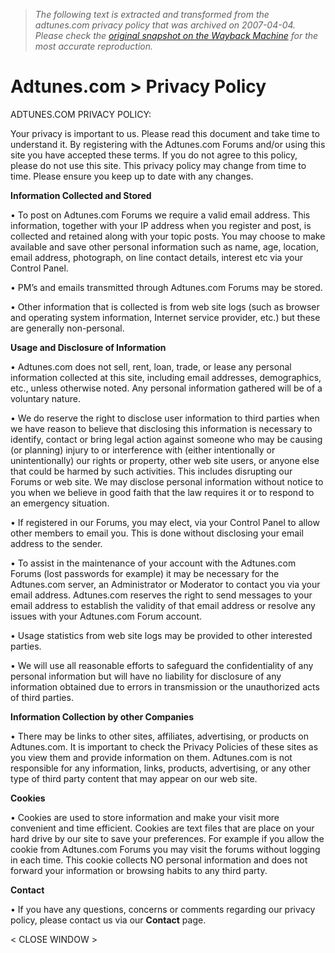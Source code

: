 > *The following text is extracted and transformed from the adtunes.com privacy policy that was archived on 2007-04-04. Please check the [original snapshot on the Wayback Machine](https://web.archive.org/web/20070404085557id_/http%3A//adtunes.com/privacy_policy.html) for the most accurate reproduction.*

# Adtunes.com > Privacy Policy

ADTUNES.COM PRIVACY POLICY:

  
Your privacy is important to us. Please read this document and take time to understand it. By registering with the Adtunes.com Forums and/or using this site you have accepted these terms. If you do not agree to this policy, please do not use this site. This privacy policy may change from time to time. Please ensure you keep up to date with any changes. 

**Information Collected and Stored**

• To post on Adtunes.com Forums we require a valid email address. This information, together with your IP address when you register and post, is collected and retained along with your topic posts. You may choose to make available and save other personal information such as name, age, location, email address, photograph, on line contact details, interest etc via your Control Panel. 

• PM’s and emails transmitted through Adtunes.com Forums may be stored. 

• Other information that is collected is from web site logs (such as browser and operating system information, Internet service provider, etc.) but these are generally non-personal. 

**Usage and Disclosure of Information**

• Adtunes.com does not sell, rent, loan, trade, or lease any personal information collected at this site, including email addresses, demographics, etc., unless otherwise noted. Any personal information gathered will be of a voluntary nature. 

• We do reserve the right to disclose user information to third parties when we have reason to believe that disclosing this information is necessary to identify, contact or bring legal action against someone who may be causing (or planning) injury to or interference with (either intentionally or unintentionally) our rights or property, other web site users, or anyone else that could be harmed by such activities. This includes disrupting our Forums or web site. We may disclose personal information without notice to you when we believe in good faith that the law requires it or to respond to an emergency situation. 

• If registered in our Forums, you may elect, via your Control Panel to allow other members to email you. This is done without disclosing your email address to the sender. 

• To assist in the maintenance of your account with the Adtunes.com Forums (lost passwords for example) it may be necessary for the Adtunes.com server, an Administrator or Moderator to contact you via your email address. Adtunes.com reserves the right to send messages to your email address to establish the validity of that email address or resolve any issues with your Adtunes.com Forum account. 

• Usage statistics from web site logs may be provided to other interested parties. 

• We will use all reasonable efforts to safeguard the confidentiality of any personal information but will have no liability for disclosure of any information obtained due to errors in transmission or the unauthorized acts of third parties. 

**Information Collection by other Companies**

• There may be links to other sites, affiliates, advertising, or products on Adtunes.com. It is important to check the Privacy Policies of these sites as you view them and provide information on them. Adtunes.com is not responsible for any information, links, products, advertising, or any other type of third party content that may appear on our web site. 

**Cookies**

• Cookies are used to store information and make your visit more convenient and time efficient. Cookies are text files that are place on your hard drive by our site to save your preferences. For example if you allow the cookie from Adtunes.com Forums you may visit the forums without logging in each time. This cookie collects NO personal information and does not forward your information or browsing habits to any third party. 

**Contact**

• If you have any questions, concerns or comments regarding our privacy policy, please contact us via our **Contact** page.

< CLOSE WINDOW >   

